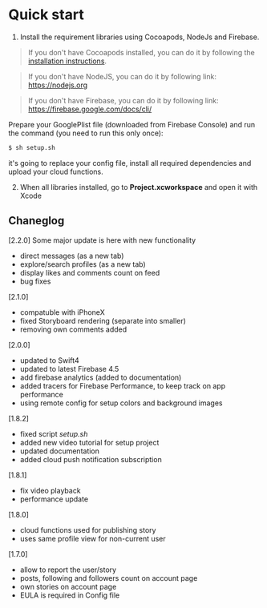 # Quick start

1. Install the requirement libraries using Cocoapods, NodeJs and Firebase. 

> If you don't have Cocoapods installed, you can do it by following the [installation instructions](https://guides.cocoapods.org/using/getting-started.html#getting-started). 

> If you don't have NodeJS, you can do it by following link: https://nodejs.org

> If you don't have Firebase, you can do it by following link: https://firebase.google.com/docs/cli/

Prepare your GooglePlist file (downloaded from Firebase Console) and run the command (you need to run this only once):

```sh
$ sh setup.sh
```

it's going to replace your config file, install all required dependencies and upload your cloud functions.

2. When all libraries installed, go to **Project.xcworkspace** and open it with Xcode


## Chaneglog

[2.2.0]
Some major update is here with new functionality
* direct messages (as a new tab)
* explore/search profiles (as a new tab)
* display likes and comments count on feed
* bug fixes

[2.1.0]
* compatuble with iPhoneX
* fixed Storyboard rendering (separate into smaller)
* removing own comments added

[2.0.0]
* updated to Swift4
* updated to latest Firebase 4.5
* add firebase analytics (added to documentation)
* added tracers for Firebase Performance, to keep track on app performance
* using remote config for setup colors and background images

[1.8.2]
* fixed script *setup.sh*
* added new video tutorial for setup project
* updated documentation
* added cloud push notification subscription

[1.8.1]
* fix video playback
* performance update

[1.8.0]
* cloud functions used for publishing story
* uses same profile view for non-current user

[1.7.0] 
* allow to report the user/story
* posts, following and followers count on account page
* own stories on account page
* EULA is required in Config file

